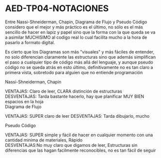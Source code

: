 # AED-TP04-NOTACIONES

Entre Nassi-Shneiderman, Chapin, Diagrama de Flujo y Pseudo Código considero que el mejor y más práctico es el último, no sólo es el más sencillo de hacer en lapiz y papel sino que la forma con la que queda se va a asimilar MUCHISIMO al codigo real lo cual facilita mucho a la hora de pasarlo a formato digital.

Es cierto que los Diagramas son más "visuales" y más fáciles de entender, no solo diferencian claramente las estructuras sino que además simplifican el paso a cualquier tipo de código más allá del lenguaje, y aunque pseudo código no se queda atrás en esto último, definitivamente no es tan claro a primera vista, sobretodo para alguien que no entiende programación

Nassi-Shneiderman, Chapin

VENTAJAS: Claro de leer, CLARA distinción de estructuras   
DESVENTAJAS: Tarda bastante hacerlo, hay que planificar MUY BIEN espacios en la hoja                                                                 
Diagrama de Flujo

VENTAJAS: SUPER claro de leer 
DESVENTAJAS: Tarda dibujarlo, mucho
                      
Pseudo Código

VENTAJAS: SUPER simple y fácil de hacer en cualquier momento con una cantidad minima de materiales, Rápido   
DESVENTAJAS:No muy claro que digamos de leer, Estructuras sin diferencias que las hagan facilmente reconocibles, no es tan fácil de seguir
                                        
                                           
